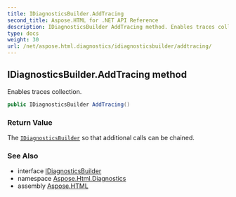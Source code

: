 ```yaml
---
title: IDiagnosticsBuilder.AddTracing
second_title: Aspose.HTML for .NET API Reference
description: IDiagnosticsBuilder AddTracing method. Enables traces collection
type: docs
weight: 30
url: /net/aspose.html.diagnostics/idiagnosticsbuilder/addtracing/
---
```

## IDiagnosticsBuilder.AddTracing method

Enables traces collection.

```csharp
public IDiagnosticsBuilder AddTracing()
```

### Return Value

The [`IDiagnosticsBuilder`](../) so that additional calls can be chained.

### See Also

* interface [IDiagnosticsBuilder](../)
* namespace [Aspose.Html.Diagnostics](../../../aspose.html.diagnostics/)
* assembly [Aspose.HTML](../../../)
